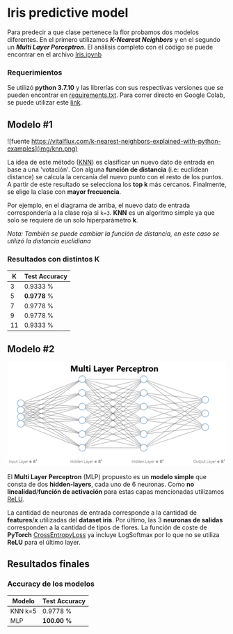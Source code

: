 # Iris predictive model

Para predecir a que clase pertenece la flor probamos dos modelos diferentes. En el primero utilizamos
_**K-Nearest Neighbors**_ y en el segundo un _**Multi Layer Perceptron**_. El análisis completo con el
código se puede encontrar en el archivo [Iris.ipynb](Iris.ipynb)

### Requerimientos

Se utilizó **python 3.7.10** y las librerías con sus respectivas versiones que se pueden
encontrar en [requirements.txt](requirements.txt). Para correr directo en Google Colab, se puede
utilizar este [link](https://colab.research.google.com/drive/1Hx6YIsCGQcWWJZtc1K6Gfn8VtyjeIa3N?usp=sharing).

## Modelo **#1**

![fuente https://vitalflux.com/k-nearest-neighbors-explained-with-python-examples](img/knn.png)

La idea de este método ([KNN](https://en.wikipedia.org/wiki/K-nearest_neighbors_algorithm)) es clasificar un nuevo dato de entrada en base a una 'votación'.
Con alguna **función de distancia** (i.e: euclidean distance) se calcula la cercanía del nuevo punto
con el resto de los puntos. A partir de este resultado se selecciona los **top k** más cercanos. Finalmente,
se elige la clase con **mayor frecuencia**.

Por ejemplo, en el diagrama de arriba, el nuevo dato
de entrada correspondería a la clase roja si `k=3`.
**KNN** es un algoritmo simple ya que solo se requiere de un solo hiperparámetro **k**.

_Nota: También se puede cambiar la función de distancia, en este caso se utilizó la distancia euclidiana_

### Resultados con distintos K

| K  | Test Accuracy |
| ------------- | ------------- |
| 3  | 0.9333 % |
| 5  | **0.9778** % |
| 7  | 0.9778 % |
| 9  | 0.9778 % |
| 11  | 0.9333 % |

## Modelo **#2**

![Neural Net](img/neural_net.png)

El **Multi Layer Perceptron** (MLP) propuesto es un **modelo simple** que consta de dos **hidden-layers**, cada uno de 6
neuronas. Como **no linealidad**/**función de activación** para estas capas mencionadas utilizamos [ReLU](https://pytorch.org/docs/stable/generated/torch.nn.ReLU.html).


La cantidad de neuronas de entrada corresponde a la cantidad de **features**/**x** utilizadas
del **dataset iris**. Por último, las 3 **neuronas de salidas** corresponden a la cantidad de tipos
de flores. La función de coste de **PyTorch** [CrossEntropyLoss](https://pytorch.org/docs/stable/generated/torch.nn.CrossEntropyLoss.html)
ya incluye LogSoftmax por lo que no se utiliza **ReLU** para el último layer.

## Resultados finales

### Accuracy de los modelos
| Modelo  | Test Accuracy |
| ------------- | ------------- |
| KNN k=5  | 0.9778 % |
| MLP  | **100.00 %** |
